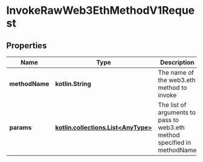 
# InvokeRawWeb3EthMethodV1Request

## Properties
Name | Type | Description | Notes
------------ | ------------- | ------------- | -------------
**methodName** | **kotlin.String** | The name of the web3.eth method to invoke | 
**params** | [**kotlin.collections.List&lt;AnyType&gt;**](AnyType.md) | The list of arguments to pass to web3.eth method specified in methodName |  [optional]



